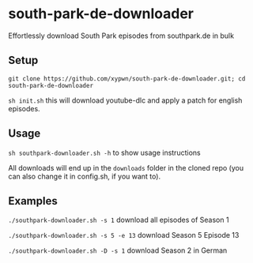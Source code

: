 # south-park-de-downloader
Effortlessly download South Park episodes from southpark.de in bulk

## Setup
`git clone https://github.com/xypwn/south-park-de-downloader.git; cd south-park-de-downloader`

`sh init.sh` this will download youtube-dlc and apply a patch for english episodes.

## Usage
`sh southpark-downloader.sh -h` to show usage instructions

All downloads will end up in the `downloads` folder in the cloned repo (you can also change it in config.sh, if you want to).

## Examples
`./southpark-downloader.sh -s 1` download all episodes of Season 1

`./southpark-downloader.sh -s 5 -e 13` download Season 5 Episode 13

`./southpark-downloader.sh -D -s 1` download Season 2 in German
